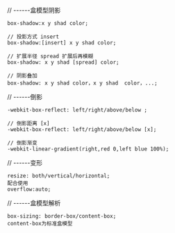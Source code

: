 
// ------盒模型阴影

    box-shadow:x y shad color;

    // 投影方式 insert
    box-shadow:[insert] x y shad color;

    // 扩展半径 spread 扩展后再模糊
    box-shadow: x y shad [spread] color;

    // 阴影叠加
    box-shadow: x y shad color，x y shad  color，...;

// ------倒影

    -webkit-box-reflect: left/right/above/below ;

    // 倒影距离 [x]
    -webkit-box-reflect: left/right/above/below [x];

    // 倒影渐变
    -webkit-linear-gradient(right,red 0,left blue 100%);


// ------变形

    resize: both/vertical/horizontal;
    配合使用
    overflow:auto;

// ------盒模型解析

    box-sizing: border-box/content-box;
    content-box为标准盒模型
